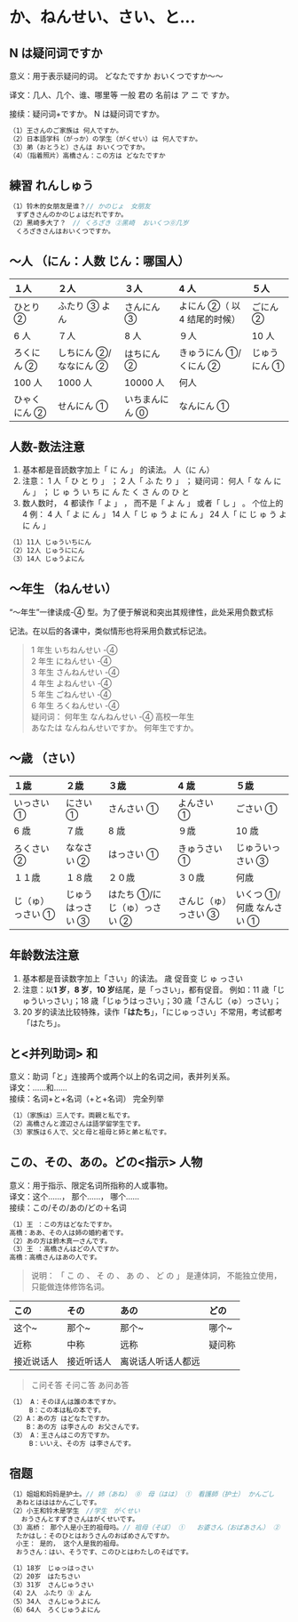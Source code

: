 # か、ねんせい、さい、と...

## N は疑问词ですか

意义：用于表示疑问的词。 どなたですか おいくつですか～～

译文：几人、几个、谁、哪里等 一般 君の 名前は ア ニ で すか。

接续：疑问词+ですか。 N は疑问词ですか。

```ts
（1）王さんのご家族は 何人ですか。
（2）日本語学科（がっか）の学生（がくせい）は 何人ですか。
（3）弟（おとうと）さんは おいくつですか。
（4）（指着照片）高橋さん：この方は どなたですか
```

## 練習 れんしゅう

```ts
（1）铃木的女朋友是谁？// かのじょ　女朋友
　すずきさんのかのじょはだれですか。
（2）黑崎多大了？　// くろざき ②黑崎  おいくつ⓪几岁
　くろざきさんはおいくつですか。
```

## ～人 （にん：人数 じん：哪国人）

| １人         | ２人                  | ３人           | 4 人                         | ５人         |
| :----------- | :-------------------- | :------------- | :--------------------------- | :----------- |
| ひとり ②     | ふたり ③ よん         | さんにん ③     | よにん ②（ 以 4 结尾的时候） | ごにん ②     |
| 6 人         | ７人                  | 8 人           | ９人                         | 10 人        |
| ろくにん ②   | しちにん ②/ななにん ② | はちにん ②     | きゅうにん ①/くにん ②        | じゅうにん ① |
| 100 人       | 1000 人               | 10000 人       | 何人                         |              |
| ひゃくにん ② | せんにん ①            | いちまんにん ⓪ | なんにん ①                   |              |

## 人数-数法注意

1. 基本都是音読数字加上「 に ん 」 的读法。 人（に ん）
2. 注意： 1 人「 ひ と り 」 ； 2 人「 ふ た り 」 ； 疑问词： 何人「 な ん に ん 」 ；
   じ ゅ う い ち に ん た く さ ん の ひ と
3. 数人数时， 4 都读作「 よ 」 ， 而不是「 よ ん 」 或者「 し 」 。 个位上的 4
   例： 4 人「 よ に ん 」 14 人「 じ ゅ う よ に ん 」 24 人「 に じ ゅ う よ に ん 」

```ts
（1）11人 じゅういちにん
（2）12人 じゅうににん
（3）14人 じゅうよにん
```

## ～年生 （ねんせい）

“～年生”一律读成-④ 型。为了便于解说和突出其规律性，此处采用负数式标

记法。在以后的各课中，类似情形也将采用负数式标记法。

> 1 年生 いちねんせい -④  
> 2 年生 にねんせい -④  
> 3 年生 さんねんせい -④  
> 4 年生 よねんせい -④  
> 5 年生 ごねんせい -④  
> 6 年生 ろくねんせい -④  
> 疑问词： 何年生 なんねんせい -④ 高校一年生  
> あなたは なんねんせいですか。 何年生ですか。

## ～歳 （さい）

| １歳             | ２歳             | ３歳                        | 4 歳                 | ５歳                     |
| :--------------- | :--------------- | :-------------------------- | :------------------- | :----------------------- |
| いっさい ①       | にさい ①         | さんさい ①                  | よんさい ①           | ごさい ①                 |
| 6 歳             | ７歳             | 8 歳                        | ９歳                 | 10 歳                    |
| ろくさい ②       | ななさい ②       | はっさい ①                  | きゅうさい ①         | じゅういっさい ③         |
| １１歳           | １８歳           | ２０歳                      | ３０歳               | 何歳                     |
| じ（ゅ）っさい ① | じゅうはっさい ③ | はたち ①/にじ（ゅ）っさい ② | さんじ（ゅ）っさい ③ | いくつ ①/何歳 なんさい ① |

## 年龄数法注意

1. 基本都是音读数字加上「さい」的读法。 歳 促音变 じ ゅ っさい
2. 注意：以**1 岁**，**8 岁**，**10 岁**结尾，是「っさい」，都有促音。
   例如：11 歳「じゅういっさい」；18 歳「じゅうはっさい」；30 歳「さんじ（ゅ）っさい」；
3. 20 岁的读法比较特殊，读作「**はたち**」，「にじゅっさい」不常用，考试都考「はたち」。

## と<并列助词> 和

意义：助词「と」连接两个或两个以上的名词之间，表并列关系。  
译文：……和……  
接续：名词+と+名词（+と+名词） 完全列举

```ts
（1）（家族は）三人です。両親と私です。
（2）高橋さんと渡辺さんは語学留学生です。
（3）家族は６人で、父と母と祖母と姉と弟と私です。
```

## この、その、あの。どの<指示> 人物

意义：用于指示、限定名词所指称的人或事物。  
译文：这个……， 那个……， 哪个……  
接续：この/その/あの/どの＋名词

```ts
（1）王 ：この方はどなたですか。
高橋：ああ、その人は姉の婚約者です。
（2）あの方は鈴木真一さんです。
（3）王 ：高橋さんはどの人ですか。
高橋：高橋さんはあの人です。
```

> 说明： 「 こ の 、 そ の 、 あ の 、 ど の 」 是連体詞， 不能独立使用，  
> 只能做连体修饰名词。

| この       | その       | あの               | どの   |
| :--------- | :--------- | :----------------- | :----- |
| 这个~      | 那个~      | 那个~              | 哪个~  |
| 近称       | 中称       | 远称               | 疑问称 |
| 接近说话人 | 接近听话人 | 离说话人听话人都远 |        |

> こ问そ答 そ问こ答 あ问あ答

```ts
（1） A：そのほんは誰の本ですか。
　　　B：この本は私の本です。
（2）A：あの方 はどなたですか。
　　 B：あの方 は李さんの お父さんです。
（3） A：王さんはこの方ですか。
　　　B：いいえ、その方 は李さんです。
```

## 宿题

```ts
（1）姐姐和妈妈是护士。// 姉（あね） ⓪　母（はは） ①　看護師（护士） かんごし
　あねとはははかんごしです。
（2）小王和铃木是学生　//学生　がくせい
   おうさんとすずきさんはがくせいです。
（3）高桥： 那个人是小王的祖母吗。// 祖母（そぼ） ①	お婆さん（おばあさん） ②
　たかはし：そのひとはおうさんのおばめさんですか。
　小王： 是的， 这个人是我的祖母。
　おうさん：はい、そうです、このひとはわたしのそばです。
```

```ts
（1）18岁　じゅっはっさい
（2）20岁　はたちさい
（3）31岁　さんじゅうさい
（4）2人　ふたり ③ よん
（5）34人　さんじゅうよにん
（6）64人　ろくじゅうよにん
```
